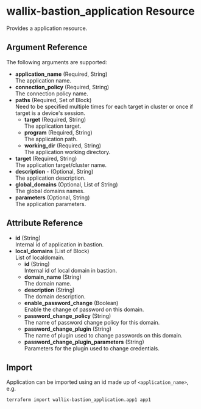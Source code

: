 # wallix-bastion_application Resource

Provides a application resource.

## Argument Reference

The following arguments are supported:

- **application_name** (Required, String)  
  The application name.
- **connection_policy**  (Required, String)  
  The connection policy name.
- **paths** (Required, Set of Block)  
  Need to be specified multiple times for each target in cluster or once if target is a device's session.
  - **target** (Required, String)  
    The application target.
  - **program** (Required, String)  
    The application path.
  - **working_dir** (Required, String)  
    The application working directory.
- **target** (Required, String)  
  The application target/cluster name.
- **description** - (Optional, String)  
  The application description.
- **global_domains** (Optional, List of String)  
  The global domains names.
- **parameters** (Optional, String)  
  The application parameters.

## Attribute Reference

- **id** (String)  
  Internal id of application in bastion.
- **local_domains** (List of Block)  
  List of localdomain.
  - **id** (String)  
    Internal id of local domain in bastion.
  - **domain_name** (String)  
    The domain name.
  - **description** (String)  
    The domain description.
  - **enable_password_change** (Boolean)  
    Enable the change of password on this domain.
  - **password_change_policy** (String)  
    The name of password change policy for this domain.
  - **password_change_plugin** (String)  
    The name of plugin used to change passwords on this domain.
  - **password_change_plugin_parameters** (String)  
    Parameters for the plugin used to change credentials.

## Import

Application can be imported using an id made up of `<application_name>`, e.g.

```shell
terraform import wallix-bastion_application.app1 app1
```
